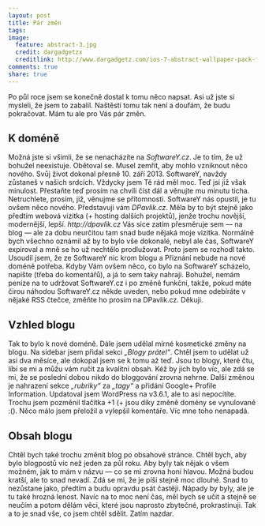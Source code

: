```yaml
---
layout: post
title: Pár změn
tags:
image:
  feature: abstract-3.jpg
  credit: dargadgetzx
  creditlink: http://www.dargadgetz.com/ios-7-abstract-wallpaper-pack-for-iphone-5-and-ipod-touch-retina/
comments: true
share: true
---
```


Po půl roce jsem se konečně dostal k tomu něco napsat. Asi už jste si mysleli, že jsem to zabalil. Naštěstí tomu tak není a doufám, že budu pokračovat. Mám tu ale pro Vás pár změn.

## K doméně
Možná jste si všimli, že se nenacházíte na _SoftwareY.cz_. Je to tím, že už bohužel neexistuje. Obětoval se. Musel zemřít, aby mohlo vzniknout něco nového. Svůj život dokonal přesně 10. září 2013. SoftwareY, navždy zůstaneš v našich srdcích. Vždycky jsem Tě rád měl moc. Teď jsi již však minulost. Přestaňte teď prosím na chvíli číst dál a věnujte mu minutu ticha. Netruchlete, prosím, již, věnujme se přítomnosti. SoftwareY nás opustil, je tu ovšem něco nového. 
Představuji vám _DPavlik.cz_. Měla by to být stejně jako předtím webová vizitka (+ hosting dalších projektů), jenže trochu novější, modernější, lepší. _http://dpavlik.cz_ Vás sice zatím přesměruje sem — na blog — ale za dobu neurčitou tam snad bude nějaká moje vizitka. Normálně bych všechno oznámil až by to bylo vše dokonalé, nebyl ale čas, SoftwareY expiroval a mně se ho už nechtělo prodlužovat. Proto jsem se rozhodl takto. Usoudil jsem, že ze SoftwareY nic krom blogu a Přiznání nebude na nové doméně potřeba. Kdyby Vám ovšem něco, co bylo na SoftwareY scházelo, napište (třeba do komentářů), a já to sem taky nahraji. Bohužel, nemám peníze na to udržovat SoftwareY.cz i po změně funkční, takže, pokud máte čirou náhodou SoftwareY.cz někde uveden, nebo pokud mne odebíráte v nějaké RSS čtečce, změňte ho prosím na DPavlik.cz. Děkuji.

## Vzhled blogu
Tak to bylo k nové doméně. Dále jsem udělal mírné kosmetické změny na blogu. Na sidebar jsem přidal sekci _„Blogy prátel“_. Chtěl jsem to udělat už asi dva měsíce, ale dokopal jsem se k tomu až teď. Jsou to blogy, které čtu, líbí se mi a můžu vám ručit za kvalitní obsah. Kéž by jich bylo víc, ale zdá se mi, že se poslední dobou nikdo do bloggování zrovna nehrne.
Další změnou je nahrazení sekce _„rubriky“_ za _„tagy“_ a přidání Google+ Profile Information. Updatoval jsem WordPress na v3.6.1, ale to asi nepocítíte. Trochu jsem pozměnil tlačítka +1 (+ jsou díky změně domény se vynulované :(). Něco málo jsem přeložil a vylepšil komentáře. Víc mne toho nenapadá.

## Obsah blogu
Chtěl bych také trochu změnit blog po obsahové stránce. Chtěl bych, aby bylo blogpostů víc než jeden za půl roku. Aby byly tak nějak o všem možném, jak to mám v názvu — co se mi zrovna honí hlavou. Možná budou kratší, ale to snad nevadí. Zdá se mi, že je píši stejně moc dlouhé. Snad to nezůstane jako, předtím a budu opravdu psát častěji. Nápady by byly, ale je tu také hrozná lenost. Navíc na to moc není čas, měl bych se učit a stejně se neučím a potom dělám věci, které jsou naprosto zbytečné, prokrastinuji. Tak a to je snad vše, co jsem chtěl sdělit. 
Zatím nazdar.